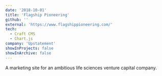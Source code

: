 ```yaml
---
date: '2018-10-01'
title: 'Flagship Pioneering'
github: ''
external: 'https://www.flagshippioneering.com/'
tech:
  - Craft CMS
  - Chart.js
company: 'Upstatement'
showInProjects: false
showInArchive: false
---
```


A marketing site for an ambitious life sciences venture capital company.

